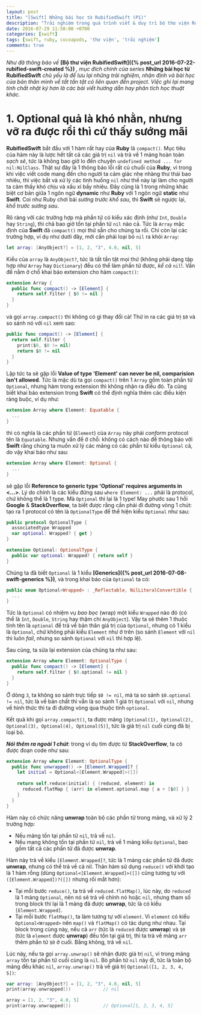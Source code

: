 ```yaml
---
layout: post
title: "[Swift] Những bài học từ RubifiedSwift (P1)"
description: "Trải nghiệm trong quá trình viết & duy trì bộ thư viện RubifiedSwift"
date: 2016-07-29 11:50:00 +0700
categories: [swift]
tags: [swift, ruby, cocoapods, 'thư viện', 'trải nghiệm']
comments: true
---
```


*Như đã thông báo về* **[Bộ thư viện RubifiedSwift]({% post_url 2016-07-22-rubified-swift-created %})** *, mục đích chính của series* **Những bài học từ RubifiedSwift** *chủ yếu là để lưu lại những trải nghiệm, nhận định và bài học của bản thân mình về tất tần tật có liên quan đến project. Việc ghi lại mang tính chất nhật ký hơn là các bài viết hướng dẫn hay phân tích học thuật khác.*

# 1. Optional quả là khó nhằn, nhưng vỡ ra được rồi thì cứ thấy sướng mãi #

**RubifiedSwift** bắt đầu với 1 hàm rất hay của **Ruby** là `compact()`. Mục tiêu của hàm này là lược hết tất cả các giá trị `nil` và trả về 1 mảng hoàn toàn *sạch sẽ*, tức là không bao giờ lo đến chuyện `undefined method ... for nil:NilClass`. Thật sự đây là 1 thông báo lỗi rất củ chuối của **Ruby**, vì trong khi việc viết code mang đến cho người ta cảm giác nhẹ nhàng thư thái bao nhiêu, thì việc bắt và xử lý các tình huống `nil` như thế này lại làm cho người ta cảm thấy khó chịu và xấu xí bấy nhiêu. Đây cũng là 1 trong những khác biệt cơ bản giữa 1 ngôn ngữ **dynamic** như **Ruby** với 1 ngôn ngữ **static** như **Swift**. Coi như Ruby chơi bài *sướng trước khổ sau*, thì **Swift** sẽ ngược lại, *khổ trước sướng sau*.

Rõ ràng với các trường hợp mà phần tử có kiểu xác định (như `Int`, `Double` hay `String`), thì chả bao giờ tồn tại phần tử `nil` nào cả. Tức là `Array` mặc định của **Swift** đã `compact()` mọi thứ sẵn cho chúng ta rồi. Chỉ còn lại các trường hợp, ví dụ như dưới đây, mới cần phải loại bỏ `nil` ra khỏi `Array`:

```swift
let array: [AnyObject?] = [1, 2, "3", 4.0, nil, 5]
```

Kiểu của `array` là `AnyObject?`, tức là tất tần tật mọi thứ (không phải dạng tập hợp như `Array` hay `Dictionary`) đều có thể làm phần tử được, *kể cả* `nil`!. Vấn đề nằm ở chỗ khai báo extension cho hàm `compact()`:

```swift
extension Array {
  public func compact() -> [Element] {
    return self.filter { $0 != nil }
  }
}
```

và gọi `array.compact()` thì không có gì thay đổi cả! Thử in ra các giá trị `$0` và so sánh nó với `nil` xem sao:

```swift
public func compact() -> [Element] {
  return self.filter {
    print($0, $0 != nil)
    return $0 != nil
  }
}
```

Lập tức ta sẽ gặp lỗi **Value of type 'Element' can never be nil, comparision isn't allowed**. Tức là mặc dù ta gọi `compact()` trên 1 `Array` gồm toàn phần tử `Optional`, nhưng hàm trong extension thì không nhận ra điều đó. Ta cũng biết khai báo extension trong **Swift** có thể định nghĩa thêm các điều kiện ràng buộc, ví dụ như:

```swift
extension Array where Element: Equatable {
  ...
}
```

thì có nghĩa là các phần tử (`Element`) của `Array` này phải *conform* protocol tên là `Equatable`. Nhưng vấn đề ở chỗ: không có cách nào để thông báo với **Swift** rằng chúng ta muốn xử lý các mảng có các phần tử kiểu `Optional` cả, do vậy khai báo như sau:

```swift
extension Array where Element: Optional {
  ...
}
```

sẽ gặp lỗi **Reference to generic type 'Optional' requires arguments in <...>**. Lý do chính là các kiểu đứng sau `where Element: ...` phải là protocol, chứ không thể là 1 type. Mà `Optional` thì lại là 1 type! May phước sau 1 hồi **Google** & **StackOverflow**, ta biết được rằng cần phải đi đường vòng 1 chút: tạo ra 1 protocol có tên là `OptionalType` để thể hiện kiểu `Optional` như sau:

```swift
public protocol OptionalType {
  associatedtype Wrapped
  var optional: Wrapped? { get }
}

extension Optional: OptionalType {
  public var optional: Wrapped? { return self }
}
```

Chúng ta đã biết `Optional` là 1 kiểu **[Generics]({% post_url 2016-07-08-swift-generics %})**, và trong khai báo của `Optional` ta có:

```swift
public enum Optional<Wrapped> : _Reflectable, NilLiteralConvertible {
  ...
}
```

Tức là `Optional` có nhiệm vụ *bao bọc* (wrap) một kiểu `Wrapped` nào đó (có thể là `Int`, `Double`, `String` hay thậm chí `AnyObject`). Vậy ta sẽ thêm 1 thuộc tính tên là `optional` để trả về bản thân giá trị của `Optional`, nhưng có 1 kiểu là `Optional`, chứ không phải kiểu `Element` như ở trên (so sánh `Element` với `nil` thì luôn *fail*, nhưng so sánh `Optional` với `nil` thì hợp lệ).

Sau cùng, ta sửa lại extension của chúng ta như sau:

```swift
extension Array where Element: OptionalType {
  public func compact() -> [Element] {
    return self.filter { $0.optional != nil }
  }
}
```

Ở dòng `3`, ta không so sánh trực tiếp `$0 != nil`, mà ta so sánh `$0.optional != nil`, tức là về bản chất thì vẫn là so sánh 1 giá trị `Optional` với `nil`, nhưng về hình thức thì ta đi đường vòng qua thuộc tính `optional`.

Kết quả khi gọi `array.compact()`, ta được mảng `[Optional(1), Optional(2), Optional(3), Optional(4), Optional(5)]`, tức là giá trị `nil` cuối cùng đã bị loại bỏ.

***Nói thêm ra ngoài 1 chút***: trong ví dụ tìm được từ **StackOverflow**, ta có được đoạn code như sau:

```swift
extension Array where Element: OptionalType {
  public func unwrapped() -> [Element.Wrapped]? {
    let initial = Optional<[Element.Wrapped]>([])
    
    return self.reduce(initial) { (reduced, element) in
      reduced.flatMap { (arr) in element.optional.map { a + [$0] } }
    }
  }
}
```

Hàm này có chức năng **unwrap** toàn bộ các phần tử trong mảng, và xử lý 2 trường hợp:

* Nếu mảng tồn tại phần tử `nil`, trả về `nil`.
* Nếu mang không tồn tại phần tử `nil`, trả về 1 mảng kiểu `Optional`, bao gồm tất cả các phần tử đã được **unwrap**.

Hàm này trả về kiểu `[Element.Wrapped]?`, tức là 1 mảng các phần tử đã được **unwrap**, nhưng có thể trả về cả nil. Thân hàm sử dụng `reduce()` với khởi tạo là 1 hàm rỗng (dùng `Optional<[Element.Wrapped]>([])` cũng tương tự với `([Element.Wrapped])?([])` nhưng rối mắt hơn):

* Tại mỗi bước `reduce()`, ta trả về `reduced.flatMap()`, lúc này, do `reduced` là 1 mảng `Optional`, nên nó sẽ trả về chính nó hoặc `nil`, nhưng tham số trong block thì lại là 1 mảng đã được **unwrap**, tức là có kiểu `[Element.Wrapped]`.
* Tại mỗi bước `flatMap()`, ta làm tương tự với `element`. Vì `element` có kiểu `Optional<Wrapped>` nên `map()` và `flatMap()` có tác dụng như nhau. Tại block trong cùng này, nếu cả `arr` (tức là `reduced` được **unwrap**) và `$0` (tức là `element` được **unwrap**) đều tồn tại giá trị, thì ta trả về mảng `arr` thêm phần tử `$0` ở cuối. Bằng không, trả về `nil`.

Lúc này, nếu ta gọi `array.unwrap()` sẽ nhận được giá trị `nil`, vì trong mảng `array` tồn tại phần tử cuối cùng là `nil`. Bỏ phần tử `nil` này đi, tức là toàn bộ mảng đều khác `nil`, `array.unwrap()` trả về giá trị `Optional([1, 2, 3, 4, 5])`:

```swift
var array: [AnyObject?] = [1, 2, "3", 4.0, nil, 5]
print(array.unwrapped())            // nil

array = [1, 2, "3", 4.0, 5]
print(array.unwrapped())            // Optional[1, 2, 3, 4, 5]
```
